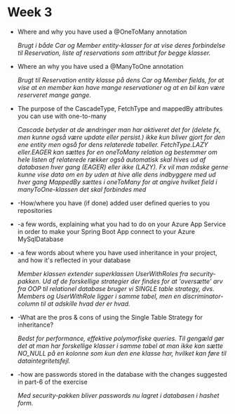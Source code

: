 # Week 3  

- Where and why you have used a @OneToMany annotation

   _Brugt i både Car og Member entity-klasser for at vise deres forbindelse til Reservation, liste af reservations som attribut for begge klasser._
   
- Where an why you have used a @ManyToOne annotation
 
  _Brugt til Reservation entity klasse på dens Car og Member fields, for at vise at en member kan have mange reservationer og at en bil kan være reserveret mange gange._
  
- The purpose of the CascadeType, FetchType and mappedBy attributes you can use with one-to-many
 
  _Cascade betyder at de ændringer man har aktiveret det for (delete fx, men kunne også være update eller persist.) ikke kun bliver gjort for den ene entity men også for dens
  relaterede tabeller. FetchType.LAZY eller.EAGER kan sættes for en oneToMany relation og bestemmer om hele listen af relaterede rækker også automatisk skal hives ud af databasen hver gang (EAGER) eller ikke (LAZY). Fx vil man måske gerne kunne vise data om en by uden at hive alle dens indbyggere med ud hver gang
  MappedBy sættes i oneToMany for at angive hvilket field i manyToOne-klassen det skal forbindes med_
  
- -How/where you have (if done) added user defined queries to you repositories
  
- -a few words, explaining what you had to do on your Azure App Service in order to make your Spring Boot App connect to your Azure MySqlDatabase
 
- -a few words about where you have used inheritance in your project, and how it's reflected in your database

  _Member klassen extender superklassen UserWithRoles fra security-pakken. Ud af de forskellige strategier der findes for at 'oversætte' arv fra OOP til relationel database bruger vi SINGLE table strategy, dvs. Members og UserWithRole ligger i samme tabel, men en discriminator-column til at adskille hvad der er hvad._

- -What are the pros & cons of using the Single Table Strategy for inheritance?

     _Bedst for performance, effektive polymorfiske queries. Til gengæld gør det at man har forskellige klasser i samme tabel at man ikke kan sætte NO_NULL på en kolonne som kun den ene klasse har, hvilket kan føre til dataintegritetsfejl._
  
- -how are passwords stored in the database with the changes suggested in part-6 of the exercise

     _Med security-pakken bliver passwords nu lagret i databasen i hashet form._
